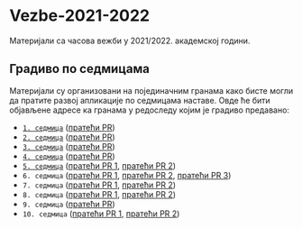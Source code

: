 # Vezbe-2021-2022
Материјали са часова вежби у 2021/2022. академској години.

## Градиво по седмицама

Материјали су организовани на појединачним гранама како бисте могли да пратите развој апликације по седмицама наставе. Овде ће бити објављене адресе ка гранама у редоследу којим је градиво предавано:

- [`1. седмица`](https://github.com/MatfRS2/Vezbe-2021-2022/tree/feature/week-01) ([пратећи PR](https://github.com/MatfRS2/Vezbe-2021-2022/pull/1))
- [`2. седмица`](https://github.com/MatfRS2/Vezbe-2021-2022/tree/feature/week-02) ([пратећи PR](https://github.com/MatfRS2/Vezbe-2021-2022/pull/2))
- [`3. седмица`](https://github.com/MatfRS2/Vezbe-2021-2022/tree/feature/week-03) ([пратећи PR](https://github.com/MatfRS2/Vezbe-2021-2022/pull/3))
- [`4. седмица`](https://github.com/MatfRS2/Vezbe-2021-2022/tree/feature/week-04) ([пратећи PR](https://github.com/MatfRS2/Vezbe-2021-2022/pull/4))
- [`5. седмица`](https://github.com/MatfRS2/Vezbe-2021-2022/tree/feature/week-05) ([пратећи PR 1](https://github.com/MatfRS2/Vezbe-2021-2022/pull/12), [пратећи PR 2](https://github.com/MatfRS2/Vezbe-2021-2022/pull/13))
- `6. седмица` ([пратећи PR 1](https://github.com/MatfRS2/Vezbe-2021-2022/pull/15), [пратећи PR 2](https://github.com/MatfRS2/Vezbe-2021-2022/pull/16), [пратећи PR 3](https://github.com/MatfRS2/Vezbe-2021-2022/pull/17))
- `7. седмица` ([пратећи PR 1](https://github.com/MatfRS2/Vezbe-2021-2022/pull/23), [пратећи PR 2](https://github.com/MatfRS2/Vezbe-2021-2022/pull/24))
- `8. седмица` ([пратећи PR 1](https://github.com/MatfRS2/Vezbe-2021-2022/pull/25), [пратећи PR 2](https://github.com/MatfRS2/Vezbe-2021-2022/pull/26))
- `9. седмица` ([пратећи PR](https://github.com/MatfRS2/Vezbe-2021-2022/pull/27))
- `10. седмица` ([пратећи PR 1](https://github.com/MatfRS2/Vezbe-2021-2022/pull/28), [пратећи PR 2](https://github.com/MatfRS2/Vezbe-2021-2022/pull/29))
